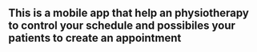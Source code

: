 ## This is a mobile app that help an physiotherapy to control your schedule and possibiles your patients to create an appointment
